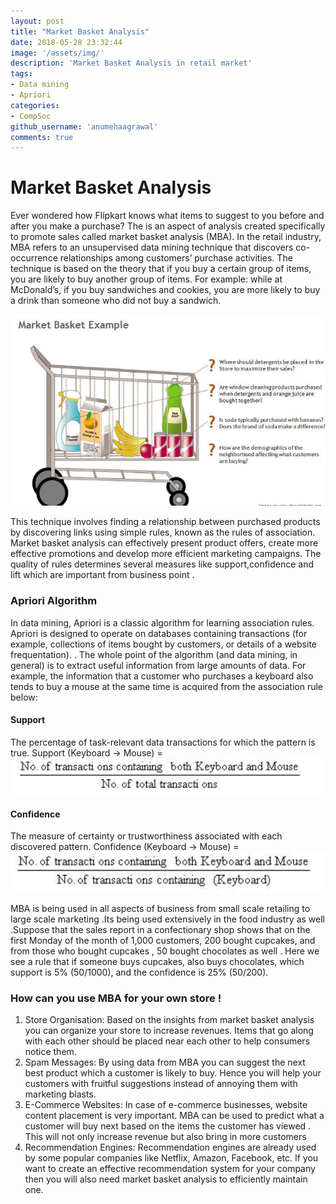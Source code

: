 ```yaml
---
layout: post
title: "Market Basket Analysis"
date: 2018-05-28 23:32:44
image: '/assets/img/'
description: 'Market Basket Analysis in retail market'
tags:
- Data mining
- Apriori
categories:
- CompSoc
github_username: 'anumehaagrawal'
comments: true
---
```


# Market Basket Analysis

Ever wondered how Flipkart knows what items to suggest to you before and after you make a purchase? The is an aspect of analysis created specifically to promote sales called market basket analysis (MBA).  In the retail industry, MBA refers to an unsupervised data mining technique that discovers co-occurrence relationships among customers’ purchase activities. The technique is based on the theory that if you buy a certain group of items, you are likely to buy another group of items. For example: while at McDonald’s, if you buy sandwiches and cookies, you are more likely to buy a drink than someone who did not buy a sandwich.

![Example](/blog/assets/img/market-basket/mba.png)


This technique  involves finding a relationship between purchased products by discovering links using simple rules, known as the rules of association. Market basket analysis can effectively present product offers, create more effective promotions and develop more efficient marketing campaigns.  The quality of rules determines several measures like support,confidence and lift which are important from business point . 


### Apriori Algorithm

In data mining, Apriori is a classic algorithm for learning association rules. Apriori is designed to operate on databases containing transactions (for example, collections of items bought by customers, or details of a website frequentation). . The whole point of the algorithm (and data mining, in general) is to extract useful information from large amounts of data. For example, the information that a customer who purchases a keyboard also tends to buy a mouse at the same time is acquired from the association rule below:

#### Support
The percentage of task-relevant data transactions for which the pattern is true.
Support (Keyboard -> Mouse) =  ![Support](/blog/assets/img/market-basket/support.png)

#### Confidence
The measure of certainty or trustworthiness associated with each discovered pattern.
Confidence (Keyboard -> Mouse) = ![Confidence](/blog/assets/img/market-basket/conf.png)

MBA is being used in all aspects of business from small scale retailing to large scale marketing .Its being used extensively in the food industry as well .Suppose that the sales report in a confectionary shop shows that on the first Monday of the month of 1,000 customers, 200 bought cupcakes, and from those who bought cupcakes , 50 bought chocolates as well . Here we see a rule that if someone buys cupcakes, also buys chocolates, which support is 5% (50/1000), and the confidence is 25% (50/200). 

### How can you use MBA for your own store !

1. Store Organisation:
Based on the insights from market basket analysis you can organize your store to increase revenues. Items that go along with each other should be placed near each other to help consumers notice them.
2. Spam Messages:
By using data from MBA you can suggest the next best product which a customer is likely to buy. Hence you will help your customers with fruitful suggestions instead of annoying them with marketing blasts.
4. E-Commerce Websites:
In case of e-commerce businesses, website content placement is very important. MBA can be used to predict what a customer will buy next based on the items the customer has viewed . This will not only increase revenue but also bring in more customers 
5. Recommendation Engines:
Recommendation engines are already used by some popular companies like Netflix, Amazon, Facebook, etc. If you want to create an effective recommendation system for your company then you will also need market basket analysis to efficiently maintain one. 

